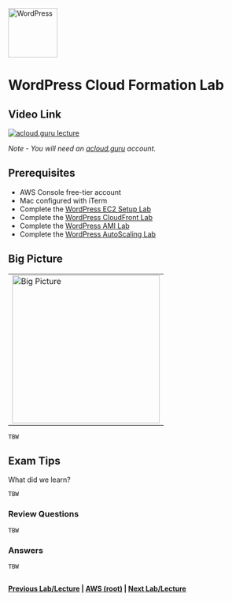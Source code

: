<img src="https://i.imgur.com/O74efH0.png" height="100" title="WordPress" />

WordPress Cloud Formation Lab
======

  
   
## Video Link

[![acloud.guru lecture](https://i.imgur.com/aqPoAZv.jpg)](https://acloud.guru/course/aws-certified-solutions-architect-associate/learn/wordpress/444ffee2-9bff-aeab-ba9e-cd3385693884/watch)

*Note - You will need an [acloud.guru](acloud.guru) account.*


## Prerequisites

*   AWS Console free-tier account
*   Mac configured with iTerm
*   Complete the [WordPress EC2 Setup Lab](wp-setup-lab.md)
*   Complete the [WordPress CloudFront Lab](wp-cloudfront-lab.md)
*   Complete the [WordPress AMI Lab](wp-ami-lab.md)
*   Complete the [WordPress AutoScaling Lab](wp-autoscaling-lab.md)

 
## Big Picture

<table>
<tr>
<td>
 <img src="https://i.imgur.com/ytDNe6P.png" width="300" title="Big Picture" />
</td>
</tr>
</table>


    TBW

        
## Exam Tips

What did we learn?

    TBW

    
### Review Questions

    TBW


### Answers

    TBW


## 

**[Previous Lab/Lecture](wp-autoscaling-lab.md) | [AWS (root)](../readme.adoc) | [Next Lab/Lecture](wp-cloudformation-lab.md)**

